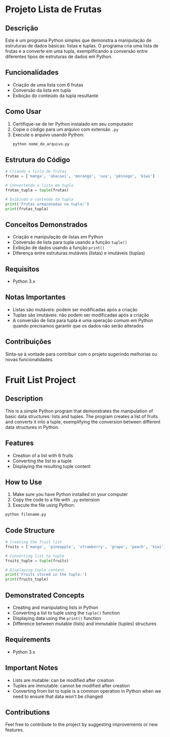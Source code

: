 # Projeto Lista de Frutas

## Descrição
Este é um programa Python simples que demonstra a manipulação de estruturas de dados básicas: listas e tuplas. O programa cria uma lista de frutas e a converte em uma tupla, exemplificando a conversão entre diferentes tipos de estruturas de dados em Python.

## Funcionalidades
- Criação de uma lista com 6 frutas
- Conversão da lista em tupla
- Exibição do conteúdo da tupla resultante

## Como Usar
1. Certifique-se de ter Python instalado em seu computador
2. Copie o código para um arquivo com extensão `.py`
3. Execute o arquivo usando Python:
   ```bash
   python nome_do_arquivo.py
   ```

## Estrutura do Código
```python
# Criando a lista de frutas
frutas = ['manga', 'abacaxi', 'morango', 'uva', 'pêssego', 'kiwi']

# Convertendo a lista em tupla
frutas_tupla = tuple(frutas)

# Exibindo o conteúdo da tupla
print('Frutas armazenadas na tupla:')
print(frutas_tupla)
```

## Conceitos Demonstrados
- Criação e manipulação de listas em Python
- Conversão de lista para tupla usando a função `tuple()`
- Exibição de dados usando a função `print()`
- Diferença entre estruturas mutáveis (listas) e imutáveis (tuplas)

## Requisitos
- Python 3.x

## Notas Importantes
- Listas são mutáveis: podem ser modificadas após a criação
- Tuplas são imutáveis: não podem ser modificadas após a criação
- A conversão de lista para tupla é uma operação comum em Python quando precisamos garantir que os dados não serão alterados

## Contribuições
Sinta-se à vontade para contribuir com o projeto sugerindo melhorias ou novas funcionalidades.

# Fruit List Project

## Description
This is a simple Python program that demonstrates the manipulation of basic data structures: lists and tuples. The program creates a list of fruits and converts it into a tuple, exemplifying the conversion between different data structures in Python.

## Features
- Creation of a list with 6 fruits
- Converting the list to a tuple
- Displaying the resulting tuple content

## How to Use
1. Make sure you have Python installed on your computer
2. Copy the code to a file with `.py` extension
3. Execute the file using Python:
```bash
python filename.py
```

## Code Structure
```python
# Creating the fruit list
fruits = ['mango', 'pineapple', 'strawberry', 'grape', 'peach', 'kiwi']

# Converting list to tuple
fruits_tuple = tuple(fruits)

# Displaying tuple content
print('Fruits stored in the tuple:')
print(fruits_tuple)
```

## Demonstrated Concepts
- Creating and manipulating lists in Python
- Converting a list to tuple using the `tuple()` function
- Displaying data using the `print()` function
- Difference between mutable (lists) and immutable (tuples) structures

## Requirements
- Python 3.x

## Important Notes
- Lists are mutable: can be modified after creation
- Tuples are immutable: cannot be modified after creation
- Converting from list to tuple is a common operation in Python when we need to ensure that data won't be changed

## Contributions
Feel free to contribute to the project by suggesting improvements or new features.

